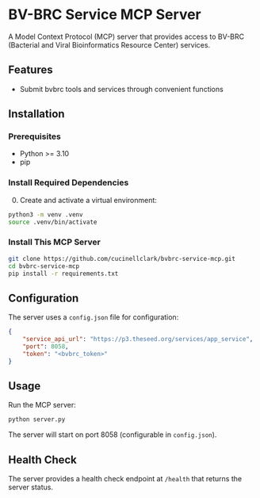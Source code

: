 # BV-BRC Service MCP Server

A Model Context Protocol (MCP) server that provides access to BV-BRC (Bacterial and Viral Bioinformatics Resource Center) services.

## Features

- Submit bvbrc tools and services through convenient functions

## Installation

### Prerequisites

- Python >= 3.10
- pip

### Install Required Dependencies

0. Create and activate a virtual environment:
```bash
python3 -m venv .venv
source .venv/bin/activate
```

### Install This MCP Server

```bash
git clone https://github.com/cucinellclark/bvbrc-service-mcp.git
cd bvbrc-service-mcp
pip install -r requirements.txt
```

## Configuration

The server uses a `config.json` file for configuration:

```json
{
    "service_api_url": "https://p3.theseed.org/services/app_service",
    "port": 8058,
    "token": "<bvbrc_token>"
}
```

## Usage

Run the MCP server:

```bash
python server.py
```

The server will start on port 8058 (configurable in `config.json`).

## Health Check

The server provides a health check endpoint at `/health` that returns the server status.
